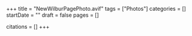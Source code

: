 +++
title = "NewWilburPagePhoto.avif"
tags = ["Photos"]
categories = []
startDate = ""
draft = false
pages = []

citations = []
+++
